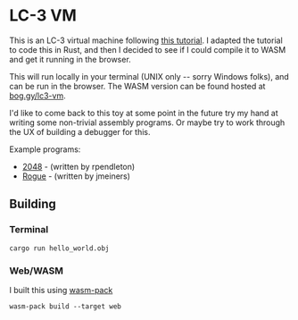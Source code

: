 # LC-3 VM

This is an LC-3 virtual machine following 
[this tutorial](https://www.jmeiners.com/lc3-vm/).
I adapted the tutorial to code this in Rust, and then I decided to see if I 
could compile it to WASM and get it running in the browser.

This will run locally in your terminal (UNIX only -- sorry Windows folks),
and can be run in the browser. The WASM version can be found hosted at
[bog.gy/lc3-vm](https://bog.gy/lc3-vm).

I'd like to come back to this toy at some point in the future try my hand
at writing some non-trivial assembly programs. Or maybe try to work through
the UX of building a debugger for this.

Example programs:
* [2048](https://www.jmeiners.com/lc3-vm/supplies/2048.obj) - 
  (written by rpendleton)
* [Rogue](https://www.jmeiners.com/lc3-vm/supplies/rogue.obj) -
  (written by jmeiners)

## Building
### Terminal
```shell
cargo run hello_world.obj
```

### Web/WASM
I built this using [wasm-pack](https://rustwasm.github.io/wasm-pack/)
```shell
wasm-pack build --target web
```
